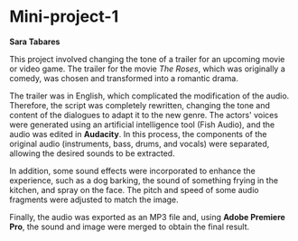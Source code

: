 # Mini-project-1  
**Sara Tabares**

This project involved changing the tone of a trailer for an upcoming movie or video game. The trailer for the movie *The Roses*, which was originally a comedy, was chosen and transformed into a romantic drama.

The trailer was in English, which complicated the modification of the audio. Therefore, the script was completely rewritten, changing the tone and content of the dialogues to adapt it to the new genre. The actors' voices were generated using an artificial intelligence tool (Fish Audio), and the audio was edited in **Audacity**. In this process, the components of the original audio (instruments, bass, drums, and vocals) were separated, allowing the desired sounds to be extracted.

In addition, some sound effects were incorporated to enhance the experience, such as a dog barking, the sound of something frying in the kitchen, and spray on the face. The pitch and speed of some audio fragments were adjusted to match the image.

Finally, the audio was exported as an MP3 file and, using **Adobe Premiere Pro**, the sound and image were merged to obtain the final result.
